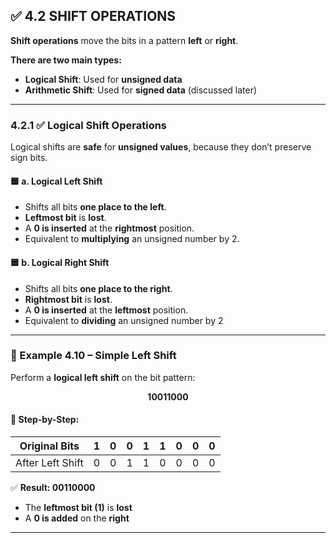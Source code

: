 
## ✅ 4.2 SHIFT OPERATIONS

**Shift operations** move the bits in a pattern **left** or **right**.

**There are two main types:**

* **Logical Shift**: Used for **unsigned data**
* **Arithmetic Shift**: Used for **signed data** (discussed later)

---

### 4.2.1 ✅ Logical Shift Operations

Logical shifts are **safe** for **unsigned values**, because they don’t preserve sign bits.

#### 🟦 a. Logical Left Shift

* Shifts all bits **one place to the left**.
* **Leftmost bit** is **lost**.
* A **0 is inserted** at the **rightmost** position.
* Equivalent to **multiplying** an unsigned number by 2.
                                        
#### 🟦 b. Logical Right Shift

* Shifts all bits **one place to the right**.
* **Rightmost bit** is **lost**.
* A **0 is inserted** at the **leftmost** position.
* Equivalent to **dividing** an unsigned number by 2 

---

### 📘 Example 4.10 – Simple Left Shift

Perform a **logical left shift** on the bit pattern:

**$$10011000$$**


#### 🔄 Step-by-Step:

| Original Bits    | 1 | 0 | 0 | 1 | 1 | 0 | 0 | 0 |
| ---------------- | - | - | - | - | - | - | - | - |
| After Left Shift | 0 | 0 | 1 | 1 | 0 | 0 | 0 | 0 |

✅ **Result: $00110000$**

* The **leftmost bit (1)** is **lost**
* A **0 is added** on the **right**

---
